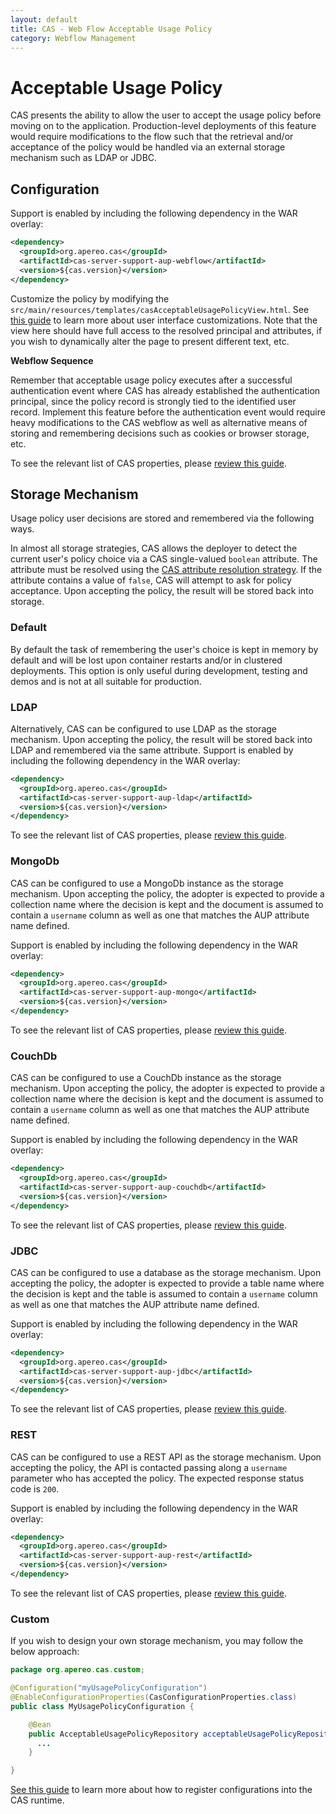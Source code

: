 ```yaml
---
layout: default
title: CAS - Web Flow Acceptable Usage Policy
category: Webflow Management
---
```


# Acceptable Usage Policy

CAS presents the ability to allow the user to accept the usage policy before moving on to the application.
Production-level deployments of this feature would require modifications to the flow such that the retrieval
and/or acceptance of the policy would be handled via an external storage mechanism such as LDAP or JDBC.

## Configuration

Support is enabled by including the following dependency in the WAR overlay:

```xml
<dependency>
  <groupId>org.apereo.cas</groupId>
  <artifactId>cas-server-support-aup-webflow</artifactId>
  <version>${cas.version}</version>
</dependency>
```

Customize the policy by modifying the `src/main/resources/templates/casAcceptableUsagePolicyView.html`. See [this guide](../ux/User-Interface-Customization.html)
to learn more about user interface customizations. Note that the view here should have full access to the resolved principal and attributes,
if you wish to dynamically alter the page to present different text, etc.

<div class="alert alert-info"><strong>Webflow Sequence</strong><p>Remember that acceptable usage policy executes
after a successful authentication event where CAS has already established the authentication principal, since the 
policy record is strongly tied to the identified user record. Implement this feature before the authentication event
would require heavy modifications to the CAS webflow as well as alternative means of storing and remembering decisions
such as cookies or browser storage, etc.</p></div>

To see the relevant list of CAS properties, please [review this guide](../configuration/Configuration-Properties.html#acceptable-usage-policy).

## Storage Mechanism

Usage policy user decisions are stored and remembered via the following ways. 

In almost all storage strategies, CAS allows the deployer
to detect the current user's policy choice via a CAS single-valued `boolean` attribute.
The attribute must be resolved using
the [CAS attribute resolution strategy](../integration/Attribute-Resolution.html).
If the attribute contains a value of `false`, CAS will attempt to
ask for policy acceptance. Upon accepting the policy, the result will be stored back into storage.

### Default

By default the task of remembering the user's choice is kept in memory by default and will be lost upon
container restarts and/or in clustered deployments. This option is only useful during development, testing
and demos and is not at all suitable for production.

### LDAP

Alternatively, CAS can be configured to use LDAP as the storage mechanism. Upon accepting the policy, the result will be stored back into LDAP and
remembered via the same attribute. Support is enabled by including the following dependency in the WAR overlay:

```xml
<dependency>
  <groupId>org.apereo.cas</groupId>
  <artifactId>cas-server-support-aup-ldap</artifactId>
  <version>${cas.version}</version>
</dependency>
```

To see the relevant list of CAS properties, please [review this guide](../configuration/Configuration-Properties.html#ldap-1).

### MongoDb

CAS can be configured to use a MongoDb instance as the storage mechanism. Upon accepting the policy, the adopter is expected to provide a collection name where the 
decision is kept and the document is assumed to contain a `username` column as well as one that matches the AUP attribute name defined.

Support is enabled by including the following dependency in the WAR overlay:

```xml
<dependency>
  <groupId>org.apereo.cas</groupId>
  <artifactId>cas-server-support-aup-mongo</artifactId>
  <version>${cas.version}</version>
</dependency>
```

To see the relevant list of CAS properties, please [review this guide](../configuration/Configuration-Properties.html#acceptable-usage-policy).

### CouchDb

CAS can be configured to use a CouchDb instance as the storage mechanism. Upon accepting the policy, the adopter is expected to provide a collection name where the
decision is kept and the document is assumed to contain a `username` column as well as one that matches the AUP attribute name defined.

Support is enabled by including the following dependency in the WAR overlay:

```xml
<dependency>
  <groupId>org.apereo.cas</groupId>
  <artifactId>cas-server-support-aup-couchdb</artifactId>
  <version>${cas.version}</version>
</dependency>
```

To see the relevant list of CAS properties, please [review this guide](../configuration/Configuration-Properties.html#acceptable-usage-policy).

### JDBC

CAS can be configured to use a database as the storage mechanism. Upon accepting the policy, the adopter is expected to provide a table name where the 
decision is kept and the table is assumed to contain a `username` column as well as one that matches the AUP attribute name defined.

Support is enabled by including the following dependency in the WAR overlay:

```xml
<dependency>
  <groupId>org.apereo.cas</groupId>
  <artifactId>cas-server-support-aup-jdbc</artifactId>
  <version>${cas.version}</version>
</dependency>
```

To see the relevant list of CAS properties, please [review this guide](../configuration/Configuration-Properties.html#acceptable-usage-policy).

### REST

CAS can be configured to use a REST API as the storage mechanism. Upon accepting the policy, the API is contacted passing along a `username` parameter
who has accepted the policy. The expected response status code is `200`.

Support is enabled by including the following dependency in the WAR overlay:

```xml
<dependency>
  <groupId>org.apereo.cas</groupId>
  <artifactId>cas-server-support-aup-rest</artifactId>
  <version>${cas.version}</version>
</dependency>
```

To see the relevant list of CAS properties, please [review this guide](../configuration/Configuration-Properties.html#acceptable-usage-policy).

### Custom

If you wish to design your own storage mechanism, you may follow the below approach:

```java
package org.apereo.cas.custom;

@Configuration("myUsagePolicyConfiguration")
@EnableConfigurationProperties(CasConfigurationProperties.class)
public class MyUsagePolicyConfiguration {

    @Bean
    public AcceptableUsagePolicyRepository acceptableUsagePolicyRepository() {
      ...
    }

}
```

[See this guide](../configuration/Configuration-Management-Extensions.html) to learn more about how to register configurations into the CAS runtime.
